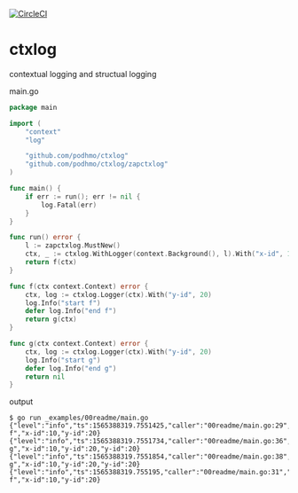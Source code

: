 [![CircleCI](https://circleci.com/gh/podhmo/ctxlog.svg?style=svg)](https://circleci.com/gh/podhmo/ctxlog)

# ctxlog

contextual logging and structual logging

main.go

```go
package main

import (
	"context"
	"log"

	"github.com/podhmo/ctxlog"
	"github.com/podhmo/ctxlog/zapctxlog"
)

func main() {
	if err := run(); err != nil {
		log.Fatal(err)
	}
}

func run() error {
	l := zapctxlog.MustNew()
	ctx, _ := ctxlog.WithLogger(context.Background(), l).With("x-id", 10)
	return f(ctx)
}

func f(ctx context.Context) error {
	ctx, log := ctxlog.Logger(ctx).With("y-id", 20)
	log.Info("start f")
	defer log.Info("end f")
	return g(ctx)
}

func g(ctx context.Context) error {
	ctx, log := ctxlog.Logger(ctx).With("y-id", 20)
	log.Info("start g")
	defer log.Info("end g")
	return nil
}
```

output

```console
$ go run _examples/00readme/main.go
{"level":"info","ts":1565388319.7551425,"caller":"00readme/main.go:29","msg":"start f","x-id":10,"y-id":20}
{"level":"info","ts":1565388319.7551734,"caller":"00readme/main.go:36","msg":"start g","x-id":10,"y-id":20,"y-id":20}
{"level":"info","ts":1565388319.7551854,"caller":"00readme/main.go:38","msg":"end g","x-id":10,"y-id":20,"y-id":20}
{"level":"info","ts":1565388319.755195,"caller":"00readme/main.go:31","msg":"end f","x-id":10,"y-id":20}
```
